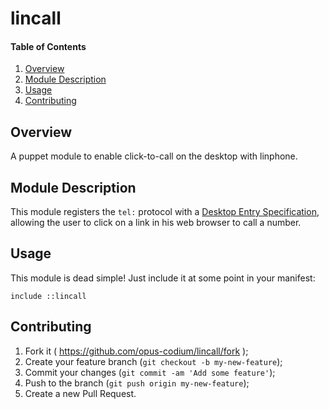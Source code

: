 # lincall

#### Table of Contents

1. [Overview](#overview)
2. [Module Description](#module-description)
3. [Usage](#usage)
4. [Contributing](#contributing)

## Overview

A puppet module to enable click-to-call on the desktop with linphone.

## Module Description

This module registers the `tel:` protocol with a [Desktop Entry
Specification](http://standards.freedesktop.org/desktop-entry-spec/latest/),
allowing the user to click on a link in his web browser to call a number.

## Usage

This module is dead simple!  Just include it at some point in your manifest:

~~~puppet
include ::lincall
~~~

## Contributing

1. Fork it ( https://github.com/opus-codium/lincall/fork );
2. Create your feature branch (`git checkout -b my-new-feature`);
3. Commit your changes (`git commit -am 'Add some feature'`);
4. Push to the branch (`git push origin my-new-feature`);
5. Create a new Pull Request.

